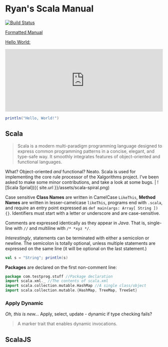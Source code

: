 # Ryan's Scala Manual

  [![Build Status](https://travis-ci.org/RyanFleck/Projects.svg?branch=master)](https://travis-ci.org/RyanFleck/Projects)

  [Formatted Manual](https://ryanfleck.github.io/scala)
  

[Hello World:](http://www.catb.org/jargon/html/H/hello-world.html)

<iframe height="200px" frameborder="0" style="width: 100%" src="https://embed.scalafiddle.io/embed?sfid=41wVc7n/0&layout=v50"></iframe>

```scala
println("Hello, World!")
```



## Scala

> Scala is a modern multi-paradigm programming language designed to express common programming patterns in a concise, elegant, and type-safe way. It smoothly integrates features of object-oriented and functional languages.

What? Object-oriented *and* functional? Neato. Scala is used for implementing the core rule processor of the Xalgorithms project. I've been asked to make some minor contributions, and take a look at some bugs. | ![Scala Sprial]({{ site.url }}/assets/scala-spiral.png)

Case sensitive **Class Names** are written in CamelCase `LikeThis`, **Method Names** are written in lesser-camelcase `likeThis`, programs end with `.scala`, and require an entry point expressed as `def main(args: Array[ String ]){}`. Identifiers must start with a letter or underscore and are case-sensitive.

Comments are expressed identically as they appear in *Java*. That is, single-line with `//` and multiline with `/* *xyz */`.

*Interestingly*, statements can be terminated with either a semicolon or newline. The semicolon is totally optional, unless multiple statements are expressed on the same line (it will be optional on the last statement.)
```scala
val s = "String"; println(s)
```

**Packages** are declared on the first non-comment line:
```scala
package com.testprog.stuff //Package declaration
import scala.xml._ //The contents of scala.xml
import scala.collection.mutable.HashMap //A single class/object
import scala.collection.mutable.{HashMap, TreeMap, TreeSet}
```

### Apply Dynamic
*Oh, this is new...* Apply, select, update - dynamic if type checking fails?

> A marker trait that enables dynamic invocations.




## ScalaJS
